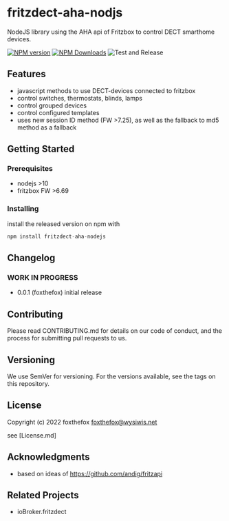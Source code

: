 # fritzdect-aha-nodjs
NodeJS library using the AHA api of Fritzbox to control DECT smarthome devices.

[![NPM version](http://img.shields.io/npm/v/fritzdect-aha-nodejs.svg)](https://npmjs.org/package/fritzdect-aha-nodejs)
[![NPM Downloads](https://img.shields.io/npm/dm/fritzdect-aha-nodejs.svg?style=flat)](https://npmjs.org/package/fritzdect-aha-nodejs)
![Test and Release](https://github.com/foxthefox/fritzdect-aha-nodejs/workflows/Test%20and%20Release/badge.svg)

## Features
* javascript methods to use DECT-devices connected to fritzbox
* control switches, thermostats, blinds, lamps
* control grouped devices
* control configured templates
* uses new session ID method (FW >7.25), as well as the fallback to md5 method as a fallback

## Getting Started

### Prerequisites
* nodejs >10
* fritzbox FW >6.69

### Installing
install the released version on npm with
```javascript
npm install fritzdect-aha-nodejs
```

## Changelog
### **WORK IN PROGRESS**
* 0.0.1 (foxthefox) initial release

## Contributing
Please read CONTRIBUTING.md for details on our code of conduct, and the process for submitting pull requests to us.

## Versioning
We use SemVer for versioning. For the versions available, see the tags on this repository.

## License
Copyright (c) 2022 foxthefox <foxthefox@wysiwis.net>

see [License.md]

 ## Acknowledgments
 * based on ideas of https://github.com/andig/fritzapi

 ## Related Projects
 * ioBroker.fritzdect

